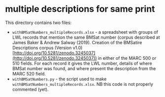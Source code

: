 # multiple descriptions for same print

This directory contains two files:

- `withBMSatNumbers_multipleRecords.xlsx` - a spreadsheet with groups of LWL records that mention the same BMSat number (corpus described at James Baker & Andrew Salway (2019). Creation of the BMSatire Descriptions corpus (Version v1.0) [http://doi.org/10.5281/zenodo.3245037](http://doi.org/10.5281/zenodo.3245037)) in either of the MARC 500 or 510 fields. For each record it gives the LWL number, details of where BMSat number was found, and where present the description from the MARC 520 field.
- `withBMSatNumbers.py` - the script used to make `withBMSatNumbers_multipleRecords.xlsx`. NB this code is not properly commented (yet). 
